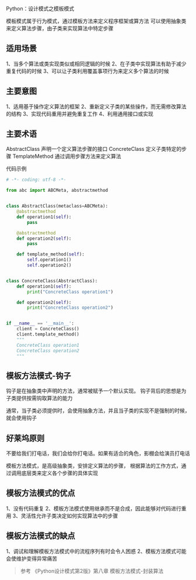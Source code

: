Python：设计模式之模板模式

模板模式属于行为模式，通过模板方法来定义程序框架或算方法
可以使用抽象类来定义算法步骤，由子类来实现算法中特定步骤

## 适用场景
1、当多个算法或类实现类似或相同逻辑的时候
2、在子类中实现算法有助于减少重复代码的时候
3、可以让子类利用覆盖事项行为来定义多个算法的时候

## 主要意图
1、适用基于操作定义算法的框架
2、重新定义子类的某些操作，而无需修改算法的结构
3、实现代码重用并避免重复工作
4、利用通用接口或实现

## 主要术语
AbstractClass  声明一个定义算法步骤的接口
ConcreteClass  定义子类特定的步骤
TemplateMethod  通过调用步骤方法来定义算法

代码示例
```python
# -*- coding: utf-8 -*-

from abc import ABCMeta, abstractmethod


class AbstractClass(metaclass=ABCMeta):
    @abstractmethod
    def operation1(self):
        pass

    @abstractmethod
    def operation2(self):
        pass

    def template_method(self):
        self.operation1()
        self.operation2()


class ConcreteClass(AbstractClass):
    def operation1(self):
        print("ConcreteClass operation1")

    def operation2(self):
        print("ConcreteClass operation2")


if __name__ == '__main__':
    client = ConcreteClass()
    client.template_method()
    """
    ConcreteClass operation1
    ConcreteClass operation2
    """

```

## 模板方法模式-钩子
钩子是在抽象类中声明的方法，通常被赋予一个默认实现。
钩子背后的思想是为子类提供按需钩取算法的能力

通常，当子类必须提供时，会使用抽象方法，并且当子类的实现不是强制的时候，就会使用钩子

## 好莱坞原则
不要给我们打电话，我们会给你打电话。如果有适合的角色，影棚会给演员打电话

模板方法模式，是高级抽象类，安排定义算法的步骤，
根据算法的工作方式，通过调用底层类来定义各个步骤的具体实现

## 模板方法模式的优点
1、没有代码重复
2、模板方法模式使用继承而不是合成，因此能够对代码进行重用
3、灵活性允许子类决定如何实现算法中的步骤

## 模板方法模式的缺点
1、调试和理解模板方法模式中的流程序列有时会令人困惑
2、模板方法模式可能会使维护变得异常痛苦

>参考
《Python设计模式第2版》第八章 模板方法模式-封装算法



